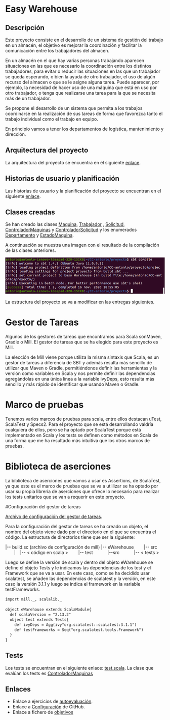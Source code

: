 # Easy Warehouse

## Descripción

Este proyecto consiste en el desarrollo de un sistema de gestión del trabajo en un almacén, el objetivo es mejorar la coordinación y facilitar la comunicación entre los trabajadores del almacen.

En un almacén en el que hay varias personas trabajando aparecen situaciones en las que es necesario la coordinación entre los distintos trabajadores, para evitar o reducir las situaciones en las que un trabajador se queda esperando, o bien la ayuda de otro trabajador, el uso de algún recurso del almacen o que se le asigne alguna tarea. Puede aparecer, por ejemplo, la necesidad de hacer uso de una máquina que está en uso por otro trabajador, o tenga que realizarse una tarea para la que se necesita más de un trabajador.

Se propone el desarrollo de un sistema que permita a los trabajos coordinarse en la realización de sus tareas de forma que favorezca tanto el trabajo individual como el trabajo en equipo.

En principio vamos a tener los departamentos de logística, mantenimiento y dirección.

## Arquitectura del proyecto

La arquitectura del proyecto se encuentra en el siguiente [enlace](https://github.com/antobalbis/CC-20-21-antoniobalbis/blob/main/docs/arquitectura.md).

## Historias de usuario y planificación

Las historias de usuario y la planificación del proyecto se encuentran en el siguiente [enlace](https://github.com/antobalbis/CC-20-21-antoniobalbis/blob/main/docs/planificacion.md).

## Clases creadas

Se han creado las clases [Maquina](https://github.com/antobalbis/CC-20-21-antoniobalbis/blob/main/eWarehouse/src/Maquina.scala), [Trabajador](https://github.com/antobalbis/CC-20-21-antoniobalbis/blob/main/eWarehouse/src/Trabajador.scala) , [Solicitud](https://github.com/antobalbis/CC-20-21-antoniobalbis/blob/main/eWarehouse/src/Solicitud.scala), [ControladorMaquinas](https://github.com/antobalbis/CC-20-21-antoniobalbis/blob/main/eWarehouse/src/ControladorMaquinas.scala) y [ControladorSolicitud](https://github.com/antobalbis/CC-20-21-antoniobalbis/blob/main/eWarehouse/src/ControladorSolicitud.scala) y los enumerados [Departamento](https://github.com/antobalbis/CC-20-21-antoniobalbis/blob/main/eWarehouse/src/Departamento.scala) y [EstadoMaquina](https://github.com/antobalbis/CC-20-21-antoniobalbis/blob/main/eWarehouse/src/EstadoMaquina.scala).

A continuación se muestra una imagen con el resultado de la compilación de las clases anteriores.

![Imagen 1](https://github.com/antobalbis/CC-20-21-antoniobalbis/blob/main/docs/imagenes/compilacion2.png)

La estructura del proyecto se va a modificar en las entregas siguientes.

# Gestor de Tareas

Algunos de los gestores de tareas que encontramos para Scala sonMaven, Gradle o Mill. El gestor de tareas que se ha elegido para este proyecto es Mill.

La elección de Mill viene porque utiliza la misma sintaxis que Scala, es un gestor de tareas a diferencia de SBT y además resulta más sencillo de utilizar que Maven o Gradle, permitiéndonos definir las herramientas y la versión como variables en Scala y nos permite definir las dependencias agregándolas en una única línea a la variable ivyDeps, esto resulta más sencillo y más rápido de identificar que usando Maven o Gradle.

# Marco de pruebas

Tenemos varios marcos de pruebas para scala, entre ellos destacan uTest, ScalaTest y Specs2. Para el proyecto que se está desarrollando valdría cualquiera de ellos, pero se ha optado por ScalaTest porque está implementado en Scala y los tests se definen como métodos en Scala de una forma que me ha resultado más intuitiva que los otros marcos de pruebas.


# Biblioteca de aserciones

La biblioteca de aserciones que vamos a usar es Assertions, de ScalaTest, ya que este es el marco de pruebas que se va a utiilizar se ha optado por usar su propia librería de aserciones que ofrece lo necesario para realizar los tests unitarios que se van a requerir en este proyecto.

#Configuración del gestor de tareas

[Archivo de configuración del gestor de tareas](https://github.com/antobalbis/CC-20-21-antoniobalbis/blob/main/build.sc).

Para la configuración del gestor de tareas se ha creado un objeto, el nombre del objeto viene dado por el directorio en el que se encuentra el código. La estructura de directorios tiene que ser la siguiente:

|-- build.sc (archivo de configuración de mill)
|-- eWarehouse
  |-- src
  | |-- < código en scala >
  |-- test
     |--src
        |-- < tests >

Luego se define la versión de scala y dentro del objeto eWarehouse se define el objeto Tests y le indicamos las dependencias de los test y el Framework que se va a usar. En este caso, como se ha decidido usar scalatest, se añaden las dependencias de scalatest y la versión, en este caso la versión 3.1.1 y luego se indica el framework en la variable testFrameworks.


```
import mill._, scalalib._

object eWarehouse extends ScalaModule{
  def scalaVersion = "2.13.2"
  object test extends Tests{
    def ivyDeps = Agg(ivy"org.scalatest::scalatest:3.1.1")
    def testFrameworks = Seq("org.scalatest.tools.Framework")
  }
}
```
## Tests

Los tests se encuentran en el siguiente enlace: [test.scala](https://github.com/antobalbis/CC-20-21-antoniobalbis/blob/main/eWarehouse/test/src/test.scala).
La clase que evalúan los tests es [ControladorMaquinas](https://github.com/antobalbis/CC-20-21-antoniobalbis/blob/main/eWarehouse/src/ControladorMaquinas.scala)

## Enlaces
- Enlace a ejercicios de [autoevaluación](https://github.com/antobalbis/autoevaluacion).
- Enlace a [Configuración](https://github.com/antobalbis/CC-20-21-antoniobalbis/blob/main/docs/configuracion.md) de GitHub.
- Enlace a fichero de [objetivos](https://github.com/antobalbis/CC-20-21/blob/master/objetivos/antobalbis.md)